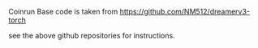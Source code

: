 Coinrun Base code is taken from https://github.com/NM512/dreamerv3-torch

see the above github repositories for instructions.
